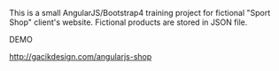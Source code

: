 This is a small AngularJS/Bootstrap4 training project for fictional "Sport Shop" client's website. 
Fictional products are stored in JSON file.

DEMO

http://gacikdesign.com/angularjs-shop
